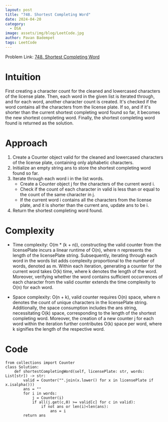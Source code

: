 ```yaml
---
layout: post
title: "748. Shortest Completing Word"
date: 2024-04-20
category:
  - DSA
image: assets/img/blog/LeetCode.jpg
author: Pavan Badempet
tags: LeetCode
---
```


Problem Link: [748. Shortest Completing Word](https://leetcode.com/problems/shortest-completing-word/description/)

# Intuition
First creating a character count for the cleaned and lowercased characters of the license plate. Then, each word in the given list is iterated through, and for each word, another character count is created. It's checked if the word contains all the characters from the license plate. If so, and if it's shorter than the current shortest completing word found so far, it becomes the new shortest completing word. Finally, the shortest completing word found is returned as the solution.

# Approach
1. Create a Counter object valid for the cleaned and lowercased characters of the license plate, containing only alphabetic characters.
2. Initialize an empty string ans to store the shortest completing word found so far.
3. Iterate through each word i in the list words.
    - Create a Counter object j for the characters of the current word i.
    - Check if the count of each character in valid is less than or equal to the count of the same character in j.
    - If the current word i contains all the characters from the license plate, and it is shorter than the current ans, update ans to be i.
4. Return the shortest completing word found.

# Complexity
- Time complexity:
O(m * (k + n)), constructing the valid counter from the licensePlate incurs a linear runtime of O(n), where n represents the length of the licensePlate string. Subsequently, iterating through each word in the words list adds complexity proportional to the number of words, denoted as m. Within each iteration, generating a counter for the current word takes O(k) time, where k denotes the length of the word. Moreover, verifying whether the word contains sufficient occurrences of each character from the valid counter extends the time complexity to O(n) for each word. 

- Space complexity:
O(n + k), valid counter requires O(n) space, where n denotes the count of unique characters in the licensePlate string. Additionally, the space consumption includes the ans string, necessitating O(k) space, corresponding to the length of the shortest completing word. Moreover, the creation of a new counter j for each word within the iteration further contributes O(k) space per word, where k signifies the length of the respective word.

# Code
```
from collections import Counter
class Solution:
    def shortestCompletingWord(self, licensePlate: str, words: List[str]) -> str:
        valid = Counter("".join(x.lower() for x in licensePlate if x.isalpha()))
        ans = ""
        for i in words:
            j = Counter(i)
            if all(j.get(c,0) >= valid[c] for c in valid):
                if not ans or len(i)<len(ans):
                    ans = i
        return ans
```